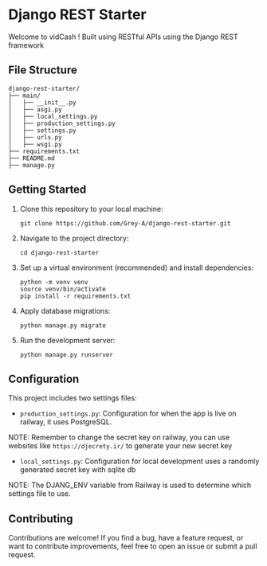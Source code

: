 # Django REST Starter

Welcome to vidCash ! Built using RESTful APIs using the Django REST framework

## File Structure
```
django-rest-starter/
├── main/
│   ├── __init__.py
│   ├── asgi.py
│   ├── local_settings.py
│   ├── production_settings.py
│   ├── settings.py
│   ├── urls.py
│   ├── wsgi.py
├── requirements.txt
├── README.md
├── manage.py
```

## Getting Started

1. Clone this repository to your local machine:
   ```shell
   git clone https://github.com/Grey-A/django-rest-starter.git
   ```

2. Navigate to the project directory:
   ```shell
   cd django-rest-starter
   ```

3. Set up a virtual environment (recommended) and install dependencies:
   ```shell
   python -m venv venv
   source venv/bin/activate
   pip install -r requirements.txt
   ```

4. Apply database migrations:
   ```shell
   python manage.py migrate
   ```

5. Run the development server:
   ```shell
   python manage.py runserver
   ```

## Configuration

This project includes two settings files:

- `production_settings.py`: Configuration for when the app is live on railway, it uses PostgreSQL. 
  
NOTE: Remember to change the secret key on railway, you can use websites like `https://djecrety.ir/` to generate your new secret key

- `local_settings.py`: Configuration for local development uses a randomly generated secret key with sqlite db
  
NOTE: The DJANG_ENV variable from Railway is used to determine which settings file to use.

## Contributing

Contributions are welcome! If you find a bug, have a feature request, or want to contribute improvements, feel free to open an issue or submit a pull request.
